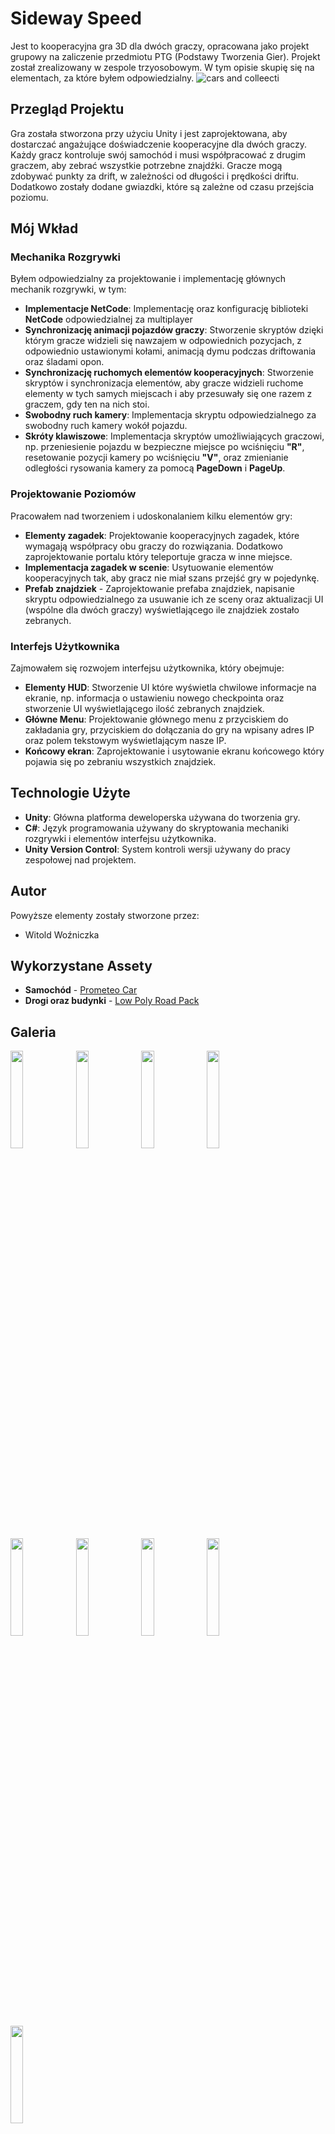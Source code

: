 # Sideway Speed

Jest to kooperacyjna gra 3D dla dwóch graczy, opracowana jako projekt grupowy na zaliczenie przedmiotu PTG (Podstawy Tworzenia Gier).
Projekt został zrealizowany w zespole trzyosobowym. W tym opisie skupię się na elementach, za które byłem odpowiedzialny.
![cars and colleecti](https://github.com/ErGrejt/Sideway-Speed/assets/127218828/b3c5a689-dff3-4a88-9c6a-db36851f8924)

## Przegląd Projektu

Gra została stworzona przy użyciu Unity i jest zaprojektowana, aby dostarczać angażujące doświadczenie kooperacyjne dla dwóch graczy.
Każdy gracz kontroluje swój samochód i musi współpracować z drugim graczem, aby zebrać wszystkie potrzebne znajdźki. 
Gracze mogą zdobywać punkty za drift, w zależności od długości i prędkości driftu.
Dodatkowo zostały dodane gwiazdki, które są zależne od czasu przejścia poziomu.

## Mój Wkład

### Mechanika Rozgrywki
Byłem odpowiedzialny za projektowanie i implementację głównych mechanik rozgrywki, w tym:

- **Implementacje NetCode**: Implementację oraz konfigurację biblioteki **NetCode** odpowiedzialnej za multiplayer
- **Synchronizację animacji pojazdów graczy**: Stworzenie skryptów dzięki którym gracze widzieli się nawzajem w odpowiednich pozycjach, z odpowiednio ustawionymi kołami, animacją dymu podczas driftowania oraz śladami opon.
- **Synchronizację ruchomych elementów kooperacyjnych**: Stworzenie skryptów i synchronizacja elementów, aby gracze widzieli ruchome elementy w tych samych miejscach i aby przesuwały się one razem z graczem, gdy ten na nich stoi.
- **Swobodny ruch kamery**: Implementacja skryptu odpowiedzialnego za swobodny ruch kamery wokół pojazdu.
- **Skróty klawiszowe**: Implementacja skryptów umożliwiających graczowi, np. przeniesienie pojazdu w bezpieczne miejsce po wciśnięciu **"R"**,
 resetowanie pozycji kamery po wciśnięciu **"V"**, oraz zmienianie odległości rysowania kamery za pomocą **PageDown** i **PageUp**.

### Projektowanie Poziomów
Pracowałem nad tworzeniem i udoskonalaniem kilku elementów gry:

- **Elementy zagadek**: Projektowanie kooperacyjnych zagadek, które wymagają współpracy obu graczy do rozwiązania. Dodatkowo zaprojektowanie portalu który teleportuje gracza w inne miejsce.
- **Implementacja zagadek w scenie**: Usytuowanie elementów kooperacyjnych tak, aby gracz nie miał szans przejść gry w pojedynkę.
- **Prefab znajdziek** - Zaprojektowanie prefaba znajdziek, napisanie skryptu odpowiedzialnego za usuwanie ich ze sceny oraz aktualizacji UI (wspólne dla dwóch graczy) wyświetlającego ile znajdziek zostało zebranych.

### Interfejs Użytkownika
Zajmowałem się rozwojem interfejsu użytkownika, który obejmuje:

- **Elementy HUD**: Stworzenie UI które wyświetla chwilowe informacje na ekranie, np. informacja o ustawieniu nowego checkpointa oraz stworzenie UI wyświetlającego ilość zebranych znajdziek.
- **Główne Menu**: Projektowanie głównego menu z przyciskiem do zakładania gry, przyciskiem do dołączania do gry na wpisany adres IP oraz polem tekstowym wyświetlającym nasze IP.
- **Końcowy ekran**: Zaprojektowanie i usytowanie ekranu końcowego który pojawia się po zebraniu wszystkich znajdziek.

## Technologie Użyte

- **Unity**: Główna platforma deweloperska używana do tworzenia gry.
- **C#**: Język programowania używany do skryptowania mechaniki rozgrywki i elementów interfejsu użytkownika.
- **Unity Version Control**: System kontroli wersji używany do pracy zespołowej nad projektem.

## Autor
Powyższe elementy zostały stworzone przez:
- Witold Woźniczka
## Wykorzystane Assety
- **Samochód** - [Prometeo Car](https://assetstore.unity.com/packages/tools/physics/prometeo-car-controller-209444)
- **Drogi oraz budynki** - [Low Poly Road Pack](https://assetstore.unity.com/packages/3d/environments/roadways/low-poly-road-pack-67288)

## Galeria
<img src="https://github.com/ErGrejt/Sideway-Speed/assets/127218828/b47c94ca-75e7-4043-828f-f4bdf5c70928" width="20%"></img>
<img src="https://github.com/ErGrejt/Sideway-Speed/assets/127218828/f7331228-4461-4b35-a895-9d4492fa9434" width="20%"></img>
<img src="https://github.com/ErGrejt/Sideway-Speed/assets/127218828/8c361984-c951-4843-8faa-78e49afff57d" width="20%"></img>
<img src="https://github.com/ErGrejt/Sideway-Speed/assets/127218828/641f303e-a82a-4295-b309-eb9da0a524f2" width="20%"></img>
<img src="https://github.com/ErGrejt/Sideway-Speed/assets/127218828/e04caef1-4ede-4bef-86f6-990f1b9986c8" width="20%"></img>
<img src="https://github.com/ErGrejt/Sideway-Speed/assets/127218828/15921912-783d-4659-b0ad-8bafed6cfde3" width="20%"></img>
<img src="https://github.com/ErGrejt/Sideway-Speed/assets/127218828/fa05aac0-162c-49ba-80be-aef0bb7d630d" width="20%"></img>
<img src="https://github.com/ErGrejt/Sideway-Speed/assets/127218828/0a6af8b8-0243-46b8-8812-8ec4390ed8d2" width="20%"></img>
<img src="https://github.com/ErGrejt/Sideway-Speed/assets/127218828/6b3ed84c-a0c7-4bb0-9602-f2e3f2b4d909" width="20%"></img>

